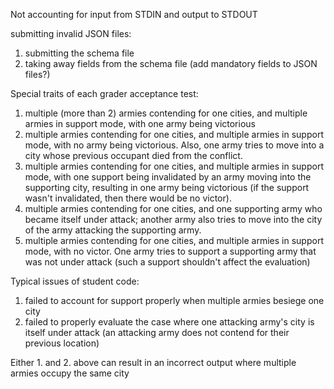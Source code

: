 Not accounting for input from STDIN and output to STDOUT

submitting invalid JSON files:
1. submitting the schema file
2. taking away fields from the schema file (add mandatory fields to JSON files?)

Special traits of each grader acceptance test:
1. multiple (more than 2) armies contending for one cities, and multiple armies in support mode, with one army being victorious
2. multiple armies contending for one cities, and multiple armies in support mode, with no army being victorious. Also, one army tries to move into a city whose previous occupant died from the conflict.
3. multiple armies contending for one cities, and multiple armies in support mode, with one support being invalidated by an army moving into the supporting city, resulting in one army being victorious (if the support wasn't invalidated, then there would be no victor).
4. multiple armies contending for one cities, and one supporting army who became itself under attack; another army also tries to move into the city of the army attacking the supporting army.
5. multiple armies contending for one cities, and multiple armies in support mode, with no victor. One army tries to support a supporting army that was not under attack (such a support shouldn't affect the evaluation)



Typical issues of student code:
1. failed to account for support properly when multiple armies besiege one city
2. failed to properly evaluate the case where one attacking army's city is itself under attack (an attacking army does not contend for their previous location)

Either 1. and 2. above can result in an incorrect output where multiple armies occupy the same city